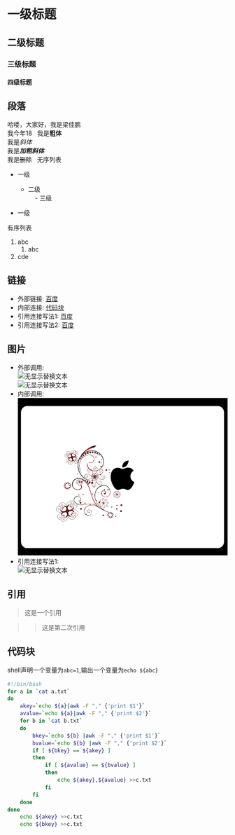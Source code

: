# 一级标题
## 二级标题
### 三级标题
#### 四级标题

## 段落
哈喽，大家好，我是梁佳鹏  
我今年18  
我是**粗体**  
我是*斜体*  
我是***加粗斜体***  
我是~~删除~~  
无序列表  

- 一级  
    - 二级  
        - 三级  
    
- 一级

有序列表

1. abc  
    1. abc  
2. cde  

## 链接  
- 外部链接: [百度](http://www.baidu.com)
- 内部连接: [代码块](README.md#代码块)  
- 引用连接写法1: [百度]  
- 引用连接写法2: [百度][baidu] 

[百度]: http://www.baidu.com
[baidu]: http://www.baidu.com

## 图片  
- 外部调用:  
![无显示替换文本](http://img.zcool.cn/community/01690955496f930000019ae92f3a4e.jpg@2o.jpg "鼠标悬停显示")  
![无显示替换文本](https://www.baidu.com/img/bd_logo1.png "鼠标悬停显示")  
- 内部调用:  
![无显示替换文本,可为空](./test.jpg "鼠标悬停显示")  
- 引用连接写法1:  
![无显示替换文本][图片1]

[图片1]: https://www.baidu.com/img/bd_logo1.png




## 引用  
>这是一个引用

>>这是第二次引用

## 代码块  

shell声明一个变量为`abc=1`,输出一个变量为`echo ${abc}`
```bash
#!/bin/bash
for a in `cat a.txt`
do
    akey=`echo ${a}|awk -F "," {'print $1'}`
    avalue=`echo ${a}|awk -F "," {'print $2'}`
    for b in `cat b.txt`
    do
        bkey=`echo ${b} |awk -F "," {'print $1'}`
        bvalue=`echo ${b} |awk -F "," {'print $2'}`
        if [ ${bkey} == ${akey} ]
        then
            if [ ${avalue} == ${bvalue} ]
            then
                echo ${akey},${avalue} >>c.txt
            fi
        fi
    done
done
    echo ${akey} >>c.txt
    echo ${bkey} >>c.txt
```


